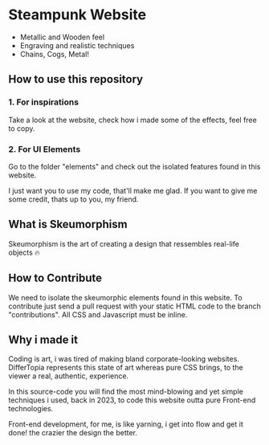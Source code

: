 # Steampunk Website
- Metallic and Wooden feel
- Engraving and realistic techniques
- Chains, Cogs, Metal!

## How to use this repository
### 1. For inspirations
Take a look at the website, check how i made some of the effects, feel free to copy. 

### 2. For UI Elements
Go to the folder "elements" and check out the isolated features found in this website.   

I just want you to use my code, that'll make me glad. If you want to give me some credit, thats up to you, my friend.


## What is Skeumorphism
Skeumorphism is the art of creating a design that ressembles real-life objects 🔥

## How to Contribute
We need to isolate the skeumorphic elements found in this website. To contribute just send a pull request with your static HTML code to the branch "contributions". All CSS and Javascript must be inline.

## Why i made it
Coding is art, i was tired of making bland corporate-looking websites. 
DifferTopia represents this state of art whereas pure CSS brings, to the viewer a real, authentic, experience.

In this source-code you will find the most mind-blowing and yet simple techniques i used, back in 2023, to
code this website outta pure Front-end technologies. 

Front-end development, for me, is like yarning, i get into flow and get it done! the crazier the design the better.
